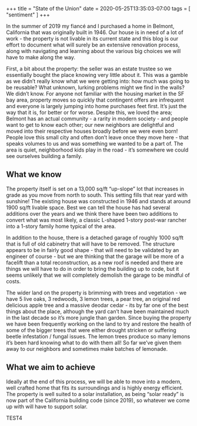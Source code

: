 +++
title = "State of the Union"
date = 2020-05-25T13:35:03-07:00
tags = [ "sentiment" ]
+++

In the summer of 2019 my fiancé and I purchased a home in Belmont, California that was originally built in 1946. Our house is in need of a lot of work - the property is not livable in its current state and this blog is our effort to document what will surely be an extensive renovation process, along with navigating and learning about the various big choices we will have to make along the way.

First, a bit about the property: the seller was an estate trustee so we essentially bought the place knowing very little about it. This was a gamble as we didn’t really know what we were getting into: how much was going to be reusable? What unknown, lurking problems might we find in the walls? We didn’t know. For anyone not familiar with the housing market in the SF bay area, property moves so quickly that contingent offers are infrequent and everyone is largely jumping into home purchases feet first. It’s just the way that it is, for better or for worse. Despite this, we loved the area; Belmont has an actual community - a rarity in modern society - and people want to get to know each other; our new neighbors are delightful and moved into their respective houses broadly before we were even born! People love this small city and often don’t leave once they move here - that speaks volumes to us and was something we wanted to be a part of. The area is quiet, neighborhood kids play in the road - it’s somewhere we could see ourselves building a family.

## What we know

The property itself is set on a 13,000 sq/ft “up-slope” lot that increases in grade as you move from north to south. This setting fills that rear yard with sunshine! The existing house was constructed in 1946 and stands at around 1900 sq/ft livable space. Best we can tell the house has had several additions over the years and we think there have been two additions to convert what was most likely, a classic L-shaped 1-story post-war rancher into a 1-story family home typical of the area.

In addition to the house, there is a detached garage of roughly 1000 sq/ft that is full of old cabinetry that will have to be removed. The structure appears to be in fairly good shape - that will need to be validated by an engineer of course - but we are thinking that the garage will be more of a facelift than a total reconstruction, as a new roof is needed and there are things we will have to do in order to bring the building up to code, but it seems unlikely that we will completely demolish the garage to be mindful of costs.

The wider land on the property is brimming with trees and vegetation - we have 5 live oaks, 3 redwoods, 3 lemon trees, a pear tree, an original red delicious apple tree and a massive deodar cedar - its by far one of the best things about the place, although the yard can’t have been maintained much in the last decade so it’s more jungle than garden. Since buying the property we have been frequently working on the land to try and restore the health of some of the bigger trees that were either drought stricken or suffering beetle infestation / fungal issues. The lemon trees produce so many lemons it’s been hard knowing what to do with them all! So far we’ve given them away to our neighbors and sometimes make batches of lemonade.

## What we aim to achieve

Ideally at the end of this process, we will be able to move into a modern, well crafted home that fits its surroundings and is highly energy efficient. The property is well suited to a solar installation, as being “solar ready” is now part of the California building code (since 2019), so whatever we come up with will have to support solar.

TEST4